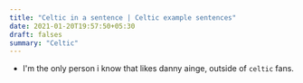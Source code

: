 ```yaml
---
title: "Celtic in a sentence | Celtic example sentences"
date: 2021-01-20T19:57:50+05:30
draft: falses
summary: "Celtic"
---
```

- I'm the only person i know that likes danny ainge, outside of `celtic` fans.
                 
